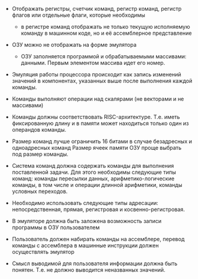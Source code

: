 - Отображать регистры, счетчик команд, регистр команд, регистр флагов или отдельные флаги, которые необходимы
  - в регистре команд отображать не только текущую исполняемую команду в машинном коде, но и её ассемблерное представление
- ОЗУ можно не отображать на форме эмулятора
  - ОЗУ заполняется программой и обрабатываемыми массивами: данными. Первым элементом массива идет его номер.

- Эмуляция работы процессора происходит как запись изменений значений в компонентах, указанных выше после выполнения каждой команды.

- Команды выполняют операции над скалярами (не векторами и не массивами)
- Команды должны соответствовать RISC-архитектуре. Т.е. иметь фиксированную длину и в памяти может находиться только один из операндов команды.
- Размер команд лучше ограничить 16 битами в случае безадресных и одноадресных команд Размер ячеек памяти ОЗУ проще выбрать под размер команды.

- Система команд должна содержать команды для выполнения поставленной задачи. Для этого необходимы следующие типы
  команд: команды пересылки данных, арифметико-логические команды, в том числе и операции длинной арифметики, команды условных переходов. 
- Необходимо использовать следующие типы адресации: непосредственная, прямая, регистровая и косвенно-регистровая.
- В эмуляторе должна быть заложена возможность записи программы в ОЗУ пользователем
- Пользователь должен набирать команды на ассемблере, перевод команды с ассемблера в машинные инструкции должен осуществлять эмулятор
- Смысл выводимой для пользователя информации должна быть понятен. Т.е. не должно выводится неназванных значений.
